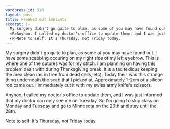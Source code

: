 ```yaml
--- 
wordpress_id: 318
layout: post
title: Freaked out implants
excerpt: |-
  My surgery didn't go quite to plan, as some of you may have found out.  I have some scabbing occuring on my right side of my left eyebrow.  This is where one of the sutures was for my stitch.  I am planning on having this problem dealt with during Thanksgiving break.  It is a tad tedious keeping the area clean (as in free from dead cells, etc).  Today their was this strange thing underneath the scab that I picked at.  Approximately 1-2cm of a silicon rod came out.  I immediately cut it with my swiss army knife's scissors.
  <P>Anyhoo, I called my doctor's office to update them, and I was just informed that my doctor can only see me on Tuesday.  So I'm going to skip class on Monday and Tuesday and go to Minnesota on the 20th and stay until the 28th.
  <P>Note to self: It's Thursday, not Friday today.
---
```

My surgery didn't go quite to plan, as some of you may have found out.  I have some scabbing occuring on my right side of my left eyebrow.  This is where one of the sutures was for my stitch.  I am planning on having this problem dealt with during Thanksgiving break.  It is a tad tedious keeping the area clean (as in free from dead cells, etc).  Today their was this strange thing underneath the scab that I picked at.  Approximately 1-2cm of a silicon rod came out.  I immediately cut it with my swiss army knife's scissors.
<P>Anyhoo, I called my doctor's office to update them, and I was just informed that my doctor can only see me on Tuesday.  So I'm going to skip class on Monday and Tuesday and go to Minnesota on the 20th and stay until the 28th.
<P>Note to self: It's Thursday, not Friday today.
